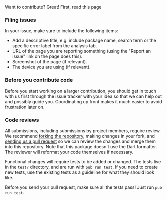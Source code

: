 Want to contribute? Great! First, read this page

### Filing issues

In your issue, make sure to include the following items:

- Add a descriptive title, e.g. include package name, search term or the specific error label from the analysis tab.
- URL of the page you are reporting something (using the "Report an issue" link on the page does this).
- Screenshot of the page (if relevant).
- The device you are using (if relevant).

### Before you contribute code

Before you start working on a larger contribution, you should get in touch with
us first through the issue tracker with your idea so that we can help out and
possibly guide you. Coordinating up front makes it much easier to avoid
frustration later on.

### Code reviews

All submissions, including submissions by project members, require review. We
recommend [forking the repository][fork], making changes in your fork, and
[sending us a pull request][pr] so we can review the changes and merge them into
this repository. Note that this package doesn't use the Dart formatter. The
reviewer will reformat your code themselves if necessary.

[fork]: https://help.github.com/articles/about-forks/
[pr]: https://help.github.com/articles/creating-a-pull-request/

Functional changes will require tests to be added or changed. The tests live in
the `test/` directory, and are run with `pub run test`. If you need to create
new tests, use the existing tests as a guideline for what they should look like.

Before you send your pull request, make sure all the tests pass! Just run
`pub run test`.
